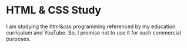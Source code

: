 # HTML & CSS  Study

I am studying the html&css programming referenced by my education curriculum and YouTube.
So, I promise not to use it for such commercial purposes.
